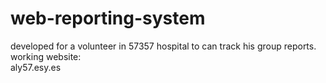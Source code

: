 # web-reporting-system
developed for a volunteer in 57357 hospital to can track his group reports.
<br> working website:<br>
  aly57.esy.es
